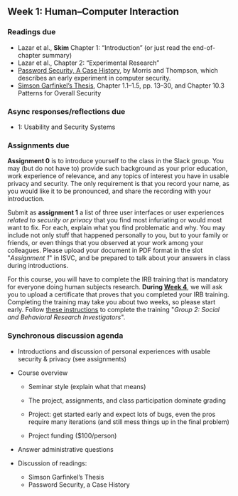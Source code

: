 ## Week 1: Human–Computer Interaction

### Readings due

  - Lazar et al., **Skim** Chapter 1: “Introduction” (or just read the end-of-chapter summary)
  - Lazar et al., Chapter 2: “Experimental Research”
  - [Password Security, A Case History](https://drive.google.com/file/d/1vRgSOQ8EbAanDVcTx2b8ruiMVGj80tPt/view?usp=sharing), by Morris and Thompson, which describes an early experiment in computer security.
  - [Simson Garfinkel’s Thesis](https://simson.net/thesis/), Chapter 1.1–1.5, pp. 13–30, and Chapter 10.3 Patterns for Overall Security

### Async responses/reflections due

  - 1: Usability and Security Systems

### Assignments due

**Assignment 0** is to introduce yourself to the class in the Slack group. You may (but do not have to) provide such background as your prior education, work experience of relevance, and any topics of interest you have in usable privacy and security. The only requirement is that you record your name, as you would like it to be pronounced, and share the recording with your introduction.

Submit as **assignment 1** a list of three user interfaces or user experiences *related to security or privacy* that you find most infuriating or would most want to fix. For each, explain what you find problematic and why. You may include not only stuff that happened personally to you, but to your family or friends, or even things that you observed at your work among your colleagues. Please upload your document in PDF format in the slot "*Assignment 1*" in ISVC, and be prepared to talk about your answers in class during introductions. 

For this course, you will have to complete the IRB training that is mandatory for everyone doing human subjects research. **During [Week 4](./schedule/week-04.md)**, we will ask you to upload a certificate that proves that you completed your IRB training. Completing the training may take you about two weeks, so please start early. Follow [these instructions](https://cphs.berkeley.edu/training.html) to complete the training "*Group 2: Social and Behavioral Research Investigators*". 


### Synchronous discussion agenda

  - Introductions and discussion of personal experiences with usable security & privacy (see assignments)

  - Course overview

      - Seminar style (explain what that means)

      - The project, assignments, and class participation dominate grading

      - Project: get started early and expect lots of bugs, even the pros require many iterations (and still mess things up in the final problem)

      - Project funding ($100/person)

  - Answer administrative questions

  - Discussion of readings:
	- Simson Garfinkel’s Thesis
	- Password Security, a Case History

